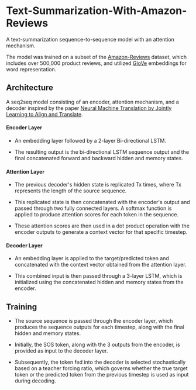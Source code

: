 # Text-Summarization-With-Amazon-Reviews
A text-summarization sequence-to-sequence model with an attention mechanism. 

The model was trained on a subset of the  [Amazon-Reviews](https://www.kaggle.com/datasets/snap/amazon-fine-food-reviews) dataset, which includes over 500,000 product reviews, and utilized [GloVe](https://www.kaggle.com/datasets/watts2/glove6b50dtxt) embeddings for word representation.

## Architecture
A seq2seq model consisting of an encoder, attention mechanism, and a decoder inspired by the paper [Neural Machine Translation by Jointly Learning to Align and Translate](https://arxiv.org/pdf/1409.0473). 

#### Encoder Layer
- An embedding layer followed by a 2-layer Bi-directional LSTM. 

- The resulting output is the bi-directional LSTM sequence output and the final concatenated forward and backward hidden and memory states.

#### Attention Layer
- The previous decoder's hidden state is replicated Tx times, where Tx represents the length of the source sequence. 

- This replicated state is then concatenated with the encoder's output and passed through two fully connected layers. A softmax function is applied to produce attention scores for each token in the sequence. 

- These attention scores are then used in a dot product operation with the encoder outputs to generate a context vector for that specific timestep.

#### Decoder Layer
- An embedding layer is applied to the target/predicted token and concatenated with the context vector obtained from the attention layer.

- This combined input is then passed through a 3-layer LSTM, which is initialized using the concatenated hidden and memory states from the encoder.


## Training
- The source sequence is passed through the encoder layer, which produces the sequence outputs for each timestep, along with the final hidden and memory states.

- Initially, the SOS token, along with the 3 outputs from the encoder, is provided as input to the decoder layer.

- Subsequently, the token fed into the decoder is selected stochastically based on a teacher forcing ratio, which governs whether the true target token or the predicted token from the previous timestep is used as input during decoding.

